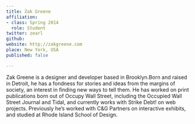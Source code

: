 ```yaml
---
title: Zak Greene
affiliation:
- class: Spring 2014
  role: Student
twitter: zearl
github: 
website: http://zakgreene.com
place: New York, USA
published: false

---
```

Zak Greene is a designer and developer based in Brooklyn.Born and raised in Detroit, he has a fondness for stories and ideas from the margins of society, an interest in finding new ways to tell them. He has worked on print publications born out of Occupy Wall Street, including the Occupied Wall Street Journal and Tidal, and currently works with Strike Debt! on web projects. Previously he’s worked with C&G Partners on interactive exhibits, and studied at Rhode Island School of Design.